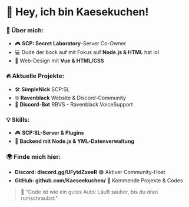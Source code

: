 # 👋 Hey, ich bin Kaesekuchen!

### 🚀 Über mich:
- 🎮 **SCP: Secret Laboratory**-Server Co-Owner
- 💻 Dude der bock auf mit Fokus auf **Node.js & HTML** hat lol
- 🎨 Web-Design mit **Vue & HTML/CSS**   

### 🔥 Aktuelle Projekte:
- 🛠️ **SimpleNick** SCP:SL  
- 🌐 **Ravenblack** Website & Discord-Community  
- 🤖 **Discord-Bot** RBVS - Ravenblack VoiceSupport

### 💡 Skills:
- 🎮 **SCP:SL-Server & Plugins**  
- 💾 **Backend mit Node.js & YML-Datenverwaltung**  

### 🌍 Finde mich hier:
- **Discord: discord.gg/UFytdZxeeR** 🟢 Aktiver Community-Host  
- **GitHub: github.com/Kaeseekuchen/** 📂 Kommende Projekte & Codes  

> 💬 "Code ist wie ein gutes Auto: Läuft sauber, bis du dran rumschraubst."  
